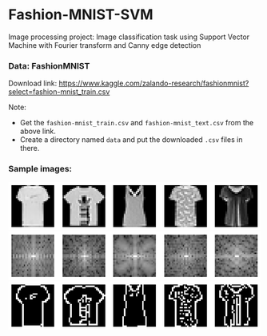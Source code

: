 # Fashion-MNIST-SVM
Image processing project: Image classification task using Support Vector Machine with Fourier transform and Canny edge detection

### Data: FashionMNIST

Download link: https://www.kaggle.com/zalando-research/fashionmnist?select=fashion-mnist_train.csv

Note:
+ Get the `fashion-mnist_train.csv` and `fashion-mnist_text.csv` from the above link.
+ Create a directory named `data` and put the downloaded `.csv` files in there.

### Sample images:

![original](https://github.com/not-nam-or-am-i/Fashion-MNIST-SVM/blob/main/original.png)
![fourier](https://github.com/not-nam-or-am-i/Fashion-MNIST-SVM/blob/main/fourier.png)
![canny](https://github.com/not-nam-or-am-i/Fashion-MNIST-SVM/blob/main/canny.png)
